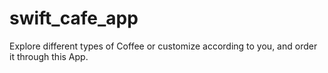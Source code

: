 # swift_cafe_app
Explore different types of Coffee or customize according to you, and order it through this App.
